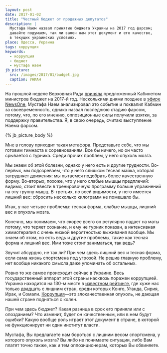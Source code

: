 ```yaml
---
layout: post
date: 2017-01-02
title: "Честный бюджет от продажных депутатов"
description: |
  Мустафа Наем назвал принятие бюджета Украины на 2017 год фарсом;
  давайте подумаем, так ли важен нам этот документ и его качество,
  в текущих украинских условиях.
place: Одесса, Украина
tags: коррупция
keywords:
  - коррупция
  - бюджет
  - мустафа наем
jb_picture:
  src: /images/2017/01/budget.jpg
  caption: УНИАН
---
```


На прошлой неделе Верховная Рада
[приняла](http://korrespondent.net/ukraine/3784970-buidzhet-ukrayny-2017-pryniat-tsyfry)
предложенный Кабинетом министров бюджет на 2017-й год.
Несколькими днями позднее в [эфире NewsOne](http://newsone.ua/ru/najem-prinyatie-byudzheta-prevratili-v-fars/),
Мустафа Наем анализировал это событие и похвалил Кабмин
за своевременность, однако назвал последнюю стадию фарсом, потому,
что, по его мнению, оппозиционные силы получили взятки, за поддержку
правительства. Я, в свою очередь, считаю выступление Наема фарсом.

{% jb_picture_body %}

<!--more-->

Мне в голову приходит такая метафора. Представьте себе, что мы готовим
гимнаста к соревнованиям. Все бы ничего, но он часто срывается с турника.
Среди прочих проблем, у него опухоль мозга.

Мы знаем об этой болезни, однако у него есть и другие трудности.
Во-первых, мы подозреваем, что у него слишком тесная майка, которая затрудняет
движения: мы пытаемся подобрать более качественную форму. Во-вторых, похоже, что
у него слабые мышцы предплечий: видимо, стоит ввести в тренировочную программу
больше упражнений на эту группу мышц. В-третьих, по всей видимости, у него
имеется лишний вес: сбросить несколько килограмм не помешало бы.

Итак, у нас четыре проблемы: тесная форма, слабые мышцы, лишний вес
и опухоль мозга.

Конечно, мы понимаем, что скорее всего он регулярно падает на маты потому, что теряет
сознание, и ему не турник показан, а интенсивная химиотерапия с очень
низкой вероятностью выживания вообще. Мы знаем об этом, но есть ведь и
другие проблемы, такие как тесная форма и лишний вес. Ими тоже стоит
заниматься, так ведь?

Звучит абсурдно, не так ли?
При чем здесь лишний вес и тесная форма, если сама жизнь спортсмена под
угрозой. Не решив главную проблему, нет вообще никакого смысла даже упоминать
об остальных.

Ровно то же самое происходит сейчас в Украине. Весь государственный
аппарат этой страны насквозь поражен коррупцией.
Украина находится на 130-м месте в [известном рейтинге](http://gtmarket.ru/ratings/corruption-perceptions-index/info),
где хуже нас только двадцать с лишним стран, среди которых Конго, Уганда, Сирия,
Ирак, и Сомали. [Коррупция](https://ru.wikipedia.org/wiki/%D0%9A%D0%BE%D1%80%D1%80%D1%83%D0%BF%D1%86%D0%B8%D1%8F_%D0%BD%D0%B0_%D0%A3%D0%BA%D1%80%D0%B0%D0%B8%D0%BD%D0%B5)&mdash;это
злокачественная опухоль, не дающая нашей стране подняться с колен.

При чем здесь бюджет? Какая разница в срок его приняли или с опозданием?
Что изменит, будет он качественным, или в нем будут ошибки? Какую вообще
роль играет этот документ в стране, в которой не функционирует ни один
институт власти.

Мустафа, Вы предлагаете нам бороться с лишним весом спортсмена, у которого
опухоль мозга? Вы либо не понимаете ситуации, либо Вам платят точно также,
как и тем оппозиционерам, которых Вы обвиняете.
